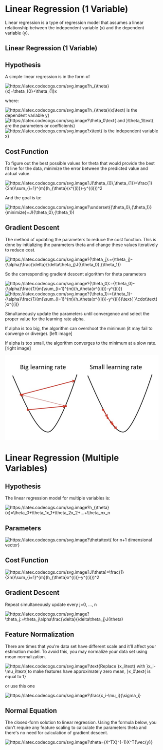 # Linear Regression (1 Variable)

Linear regression is a type of regression model that assumes a linear relationship between the independent variable (x) and the dependent variable (y). 

## Linear Regression (1 Variable)


## Hypothesis

A simple linear regression is in the form of

<img src="https://latex.codecogs.com/svg.image?{\color{white}h_{\theta}(x)=\theta_{0}&plus;\theta_{1}x" title="https://latex.codecogs.com/svg.image?h_{\theta}(x)=\theta_{0}+\theta_{1}x" />

where:

<img src="https://latex.codecogs.com/svg.image?{\color{white}h_{\theta}(x)\text{&space;&space;is&space;the&space;dependent&space;variable&space;y}" title="https://latex.codecogs.com/svg.image?h_{\theta}(x)\text{ is the dependent variable y}" />

<img src="https://latex.codecogs.com/svg.image?{\color{white}\theta_0\text{&space;and&space;}\theta_1\text{&space;&space;are&space;the&space;parameters&space;or&space;coefficients}" title="https://latex.codecogs.com/svg.image?\theta_0\text{ and }\theta_1\text{ are the parameters or coefficients}" />

<img src="https://latex.codecogs.com/svg.image?{\color{white}x\text{&space;is&space;the&space;independent&space;variable&space;x}&space;" title="https://latex.codecogs.com/svg.image?x\text{ is the independent variable x} " />


## Cost Function

To figure out the best possible values for theta that would provide the best fit line for the data, minimize the error between the predicted value and actual value.

<img src="https://latex.codecogs.com/svg.image?{\color{white}J(\theta_{0},\theta_{1})=\frac{1}{2m}\sum_{i=1}^{m}(h_{\theta}(x^{(i)})-y^{(i)})^2" title="https://latex.codecogs.com/svg.image?J(\theta_{0},\theta_{1})=\frac{1}{2m}\sum_{i=1}^{m}(h_{\theta}(x^{(i)})-y^{(i)})^2" />

And the goal is to:

<img src="https://latex.codecogs.com/svg.image?{\color{white}\underset{{\theta_0},{\theta_1}}{minimize}=J({\theta_0},{\theta_1})" title="https://latex.codecogs.com/svg.image?\underset{{\theta_0},{\theta_1}}{minimize}=J({\theta_0},{\theta_1})" />


## Gradient Descent

The method of updating the parameters to reduce the cost function. This is done by initializing the parameters theta and change these values iteratively to reduce cost.

<img src="https://latex.codecogs.com/svg.image?{\color{white}{\theta_j}:={\theta_j}-{\alpha}\frac{\delta}{\delta\theta_j}J({\theta_0},{\theta_1})" title="https://latex.codecogs.com/svg.image?{\theta_j}:={\theta_j}-{\alpha}\frac{\delta}{\delta\theta_j}J({\theta_0},{\theta_1})" />

So the corresponding gradient descent algorithm for theta parameters

<img src="https://latex.codecogs.com/svg.image?{\color{white}{\theta_0}:={\theta_0}-{\alpha}\frac{1}{m}\sum_{i=1}^{m}(h_\theta(x^{(i)})-y^{(i)})" title="https://latex.codecogs.com/svg.image?{\theta_0}:={\theta_0}-{\alpha}\frac{1}{m}\sum_{i=1}^{m}(h_\theta(x^{(i)})-y^{(i)})" />


<img src="https://latex.codecogs.com/svg.image?{\color{white}{\theta_1}:={\theta_1}-{\alpha}\frac{1}{m}\sum_{i=1}^{m}(h_\theta(x^{(i)})-y^{(i)})\text{&space;&space;}\cdot\text{&space;&space;}x^{(i)}" title="https://latex.codecogs.com/svg.image?{\theta_1}:={\theta_1}-{\alpha}\frac{1}{m}\sum_{i=1}^{m}(h_\theta(x^{(i)})-y^{(i)})\text{ }\cdot\text{ }x^{(i)}" />


Simultaneously update the parameters until convergence and select the proper value for the learning rate alpha.

If alpha is too big, the algorithm can overshoot the minimum (it may fail to converge or diverge). [left image]

If alpha is too small, the algorithm converges to the minimum at a slow rate. [right image]

![Learning Rate Alpha](/img/learning_rate_alpha.PNG?raw=true "Learning Rate Alpha")


# Linear Regression (Multiple Variables)


## Hypothesis

The linear regression model for multiple variables is:

<img src="https://latex.codecogs.com/svg.image?{\color{white}h_{\theta}(x)=\theta_0&plus;\theta_1x_1&plus;\theta_2x_2&plus;...&plus;\theta_nx_n" title="https://latex.codecogs.com/svg.image?h_{\theta}(x)=\theta_0+\theta_1x_1+\theta_2x_2+...+\theta_nx_n" />

## Parameters

<img src="https://latex.codecogs.com/svg.image?{\color{white}\theta\text{&space;for&space;n&plus;1&space;dimensional&space;vector}" title="https://latex.codecogs.com/svg.image?\theta\text{ for n+1 dimensional vector}" />

## Cost Function

<img src="https://latex.codecogs.com/svg.image?{\color{white}J(\theta)=\frac{1}{2m}\sum_{i=1}^{m}(h_{\theta}x^{(i)}-y^{(i)})^2" title="https://latex.codecogs.com/svg.image?J(\theta)=\frac{1}{2m}\sum_{i=1}^{m}(h_{\theta}x^{(i)}-y^{(i)})^2" />

## Gradient Descent

Repeat simultaneously update every j=0, ..., n

<img src="https://latex.codecogs.com/svg.image?{\color{white}\theta_j:=\theta_j\alpha\frac{\delta}{\delta\theta_j}J(\theta)" title="https://latex.codecogs.com/svg.image?\theta_j:=\theta_j\alpha\frac{\delta}{\delta\theta_j}J(\theta)" />

## Feature Normalization

There are times that you're data set have different scale and it'll affect your estimation model. To avoid this, you may normalize your data set using mean normalization.

<img src="https://latex.codecogs.com/svg.image?{\color{white}\text{Replace&space;}x_i\text{&space;with&space;}x_i-\mu_i\text{&space;to&space;make&space;features&space;have&space;approximately&space;zero&space;mean,&space;}x_0\text{&space;is&space;equal&space;to&space;1}" title="https://latex.codecogs.com/svg.image?\text{Replace }x_i\text{ with }x_i-\mu_i\text{ to make features have approximately zero mean, }x_0\text{ is equal to 1}" />

or use this one

<img src="https://latex.codecogs.com/svg.image?{\color{white}\frac{x_i-\mu_i}{\sigma_i}" title="https://latex.codecogs.com/svg.image?\frac{x_i-\mu_i}{\sigma_i}" />

## Normal Equation

The closed-form solution to linear regression. Using the formula below, you don't require any feature scaling to calculate the parameters theta and there's no need for calculation of gradient descent.

<img src="https://latex.codecogs.com/svg.image?{\color{white}\theta=(X^TX)^{-1}X^T{\vec{y}}" title="https://latex.codecogs.com/svg.image?\theta=(X^TX)^{-1}X^T{\vec{y}}" />